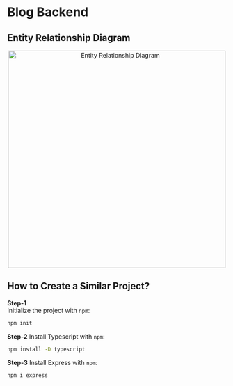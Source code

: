 # Blog Backend

## Entity Relationship Diagram

<!-- Center align and set a custom width for the image -->
<div align="center">
  <img src="https://i.ibb.co.com/SPh4619/blog-backend.png" alt="Entity Relationship Diagram" width="500">
</div>

## How to Create a Similar Project?

**Step-1**  
Initialize the project with `npm`:

```bash
npm init
```
**Step-2**
Install Typescript with `npm`:
```bash
npm install -D typescript
```
**Step-3**
Install Express with `npm`:
```bash
npm i express
```
 